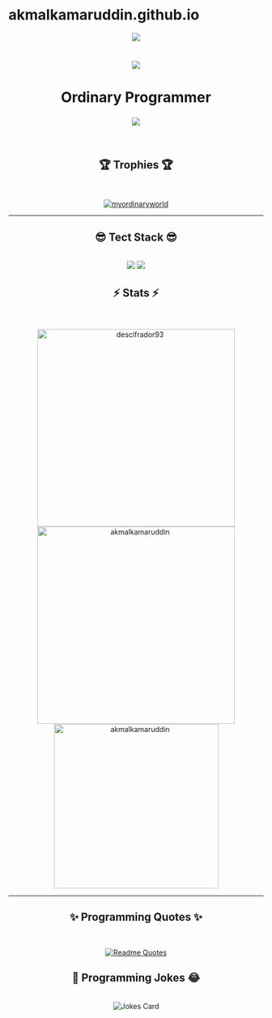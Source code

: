 # akmalkamaruddin.github.io

<!--<div><img align="center" src="https://visitor-badge.laobi.icu/badge?page_id=DesciFradoR93.DesciFradoR93" /></div>-->

<div align="center">
<img align="center" src="https://repository-images.githubusercontent.com/588181932/e36ec678-7984-4cdd-8e4c-a3932772ff8e">
</div>

<h1 align="center">
    <img src="https://readme-typing-svg.herokuapp.com/?font=Righteous&size=35&center=true&vCenter=true&width=500&height=70&duration=4000&lines=AkmalKamaruddin;+2025;" />
</h1>

<h1 align="center">Ordinary Programmer</h1>
<h3 align="center">
    <img src="https://readme-typing-svg.herokuapp.com/?font=Righteous&size=25&center=true&vCenter=true&width=400&height=50&duration=3000&lines=Coding+is+a+Beautiful+World.;" />
</h3>
<br/>

<!--
<h2 align="center">🪩 Discord Account 🪩</h2>
<br/>
<div align="center"><img src="https://cdn.discordapp.com/attachments/1054645111834812467/1180786291718242334/titled.png?ex=657eafed&is=656c3aed&hm=3813459b81bd90d7bc0c36311235dc85b487e274dea852d11094e903960d2137&" alt="Discord Account"></div>
-->

<h2 align="center"> 🏆 Trophies 🏆 </h2>

<br/>

<p align="center"> 
<a href="https://github.com/ryo-ma/github-profile-trophy">
<img src="https://github-profile-trophy.vercel.app/?username=akmalkamaruddin" alt="myordinaryworld" />
</a> 
</p>

<!--
<h3 align="center">👋 Connect with me 👋</h3>
<p align="center">
<a href="https://instagram.com/cursedclient2563" target="blank"><img align="center" src="https://raw.githubusercontent.com/rahuldkjain/github-profile-readme-generator/master/src/images/icons/Social/instagram.svg" alt="cursedclient2563" height="30" width="40" /></a>
</p>
-->

<hr/>
<h2 align="center">😎 Tect Stack 😎</h2>
<br/>
<div align="center">
    <img src="https://skillicons.dev/icons?i=bootstrap,html,css,vscode,github,git" />
    <img src="https://skillicons.dev/icons?i=nodejs,python,javascript,flask,java" /><br>
</div>

<!--
<br/><hr/>
<h2 align="center">👌 Favourite Languages 👌</h2>
<div align="center"><img src="https://cdn.discordapp.com/attachments/1054645111834812467/1183115828779028590/bandicam_2023-12-10_00-09-01-897.jpg?ex=6587297a&is=6574b47a&hm=9f8db1209cdd47d51df3bcf1c88110c643816e46bcfc7ae7508a6975665c4644&"</div>
<br/><hr/>
-->

<h2 align="center">⚡ Stats ⚡</h2>
<br>
<br>
<div align="center">
    <img width="390" src="https://github-readme-stats.vercel.app/api/top-langs?username=descifrador93&show_icons=true&theme=dark&locale=en&layout=compact" alt="descifrador93" />
    <img width="390" src="https://github-readme-stats.vercel.app/api?username=akmalkamaruddin&show_icons=true&theme=dark&locale=en" alt="akmalkamaruddin" />
    <img width="325" src="https://github-readme-streak-stats.herokuapp.com/?user=akmalkamaruddin&theme=dark" alt="akmalkamaruddin" />
</div>
<hr/>

<!-- 
<h3 align="center">Close Friend on Github</h3>
<img align="center" src="https://cdn.discordapp.com/attachments/1054645111834812467/1183130287236993094/image.png?ex=658736f1&is=6574c1f1&hm=f554ec05286dea564603698d76abd5612346fe9a5b0e70ad3ceae062a21cf8a5&" > 
-->

<!--
<br/>
<hr/>
<div align="center">
  <h2>🐍 My Contributions 🐍</h2>
  <br>
  ![snake gif](https://github.com/DesciFradoR93/DesciFradoR93/blob/output/github-contribution-grid-snake.svg)
  <br/><br/><br/>
</div>
  <br/><br/>
  <hr/>
  <br/>
-->

<h2 align="center">✨ Programming Quotes ✨</h2>
  <br>
<div align="center">
    
[![Readme Quotes](https://quotes-github-readme.vercel.app/api?type=horizontal&theme=dark)](https://github.com/piyushsuthar/github-readme-quotes)
</div>

<h2 align="center">🤣 Programming Jokes 😂</h2>
  <br>

  <div align="center">
<img src="https://readme-jokes.vercel.app/api?hideBorder" alt="Jokes Card" />
  </div>
